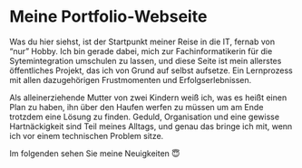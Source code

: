# Meine Portfolio-Webseite

Was du hier siehst, ist der Startpunkt meiner Reise in die IT, fernab von “nur” Hobby. Ich bin gerade dabei, mich zur Fachinformatikerin für die Sytemintegration umschulen zu lassen, und diese Seite ist mein allerstes öffentliches Projekt, das ich von Grund auf selbst aufsetze. Ein Lernprozess mit allen dazugehörigen Frustmomenten und Erfolgserlebnissen.

Als alleinerziehende Mutter von zwei Kindern weiß ich, was es heißt einen Plan zu haben, ihn über den Haufen werfen zu müssen um am Ende trotzdem eine Lösung zu finden. Geduld, Organisation und eine gewisse Hartnäckigkeit sind Teil meines Alltags, und genau das bringe ich mit, wenn ich vor einem technischen Problem sitze.

Im folgenden sehen Sie meine Neuigkeiten 😇
